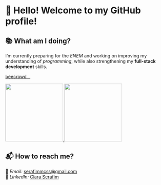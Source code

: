 # 🦇 Hello! Welcome to my GitHub profile!

## 📚 What am I doing?
I’m currently preparing for the *ENEM* and working on improving my understanding of *programming*, while also strengthening my **full-stack development** skills.

<a href="https://judge.beecrowd.com/pt/profile/1061891"> beecrowd
  </a> 
  
<a href="https://github.com/Clara-Serafim">
    <img height="180" src="https://github-readme-stats-sigma-five.vercel.app/api?username=Clara-Serafim&show_icons=true&theme=dark&include_all_commits=true&count_private=true"/>
</a>
<a href="https://github.com/Clara-Serafim">
    <img height="180" src="https://github-readme-stats-sigma-five.vercel.app/api/top-langs/?username=Clara-Serafim&layout=compact&langs_count=16&theme=dark"/>
</a>


## 📬 How to reach me?
📧 *Email:* [serafimmcss@gmail.com](mailto:serafimmcss@gmail.com)  
💼 *LinkedIn:* [Clara Serafim](https://www.linkedin.com/in/clara-serafim-b57282356/)

